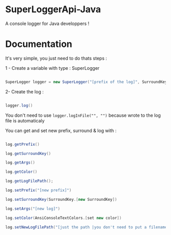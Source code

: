 # SuperLoggerApi-Java
A console logger for Java developpers !

# Documentation

It's very simple, you just need to do thats steps :

1 - Create a variable with type : SuperLogger
```java

SuperLogger logger = new SuperLogger("[prefix of the log]", SurroundKey.[type of surround], "the log", AnsiConsoleTextColors.[color], "path");

```

2- Create the log : 
```java 

logger.log()

```

You don't need to use ```logger.logInFile("", "")``` because wrote to the log file is automaticaly

You can get and set new prefix, surround & log with : 

```java

log.getPrefix()

log.getSurroundKey()

log.getArgs()

log.getColor()

log.getLogFilePath();

log.setPrefix("[new prefix]")

log.setSurroundKey(SurroundKey.[new SurroundKey])

log.setArgs("[new log]")

log.setColor(AnsiConsoleTextColors.[set new color])

log.setNewLogFilePath("[just the path |you don't need to put a filename, it will do it automatically|]")

```
